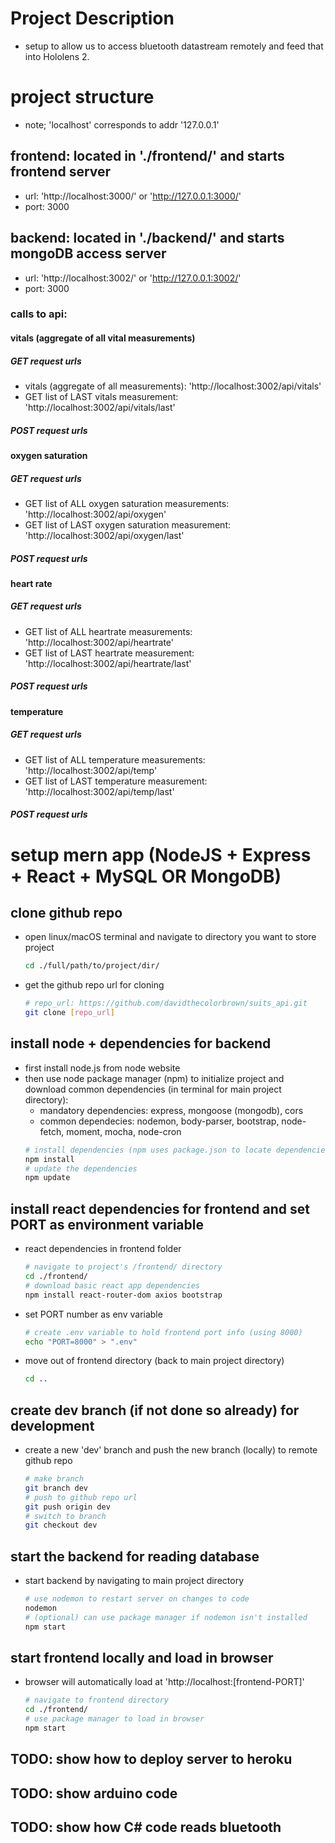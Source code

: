 # Project Description
* setup to allow us to access bluetooth datastream remotely and feed that into Hololens 2.

# project structure
* note; 'localhost' corresponds to addr '127.0.0.1'
## frontend: located in './frontend/' and starts frontend server
* url: 'http://localhost:3000/' or 'http://127.0.0.1:3000/'
* port: 3000
## backend: located in './backend/' and starts mongoDB access server
* url: 'http://localhost:3002/' or 'http://127.0.0.1:3002/'
* port: 3000
### calls to api:
#### vitals (aggregate of all vital measurements)
##### GET request urls
* vitals (aggregate of all measurements): 'http://localhost:3002/api/vitals' 
* GET list of LAST vitals measurement: 'http://localhost:3002/api/vitals/last' 
##### POST request urls

#### oxygen saturation
##### GET request urls
* GET list of ALL oxygen saturation measurements: 'http://localhost:3002/api/oxygen' 
* GET list of LAST oxygen saturation measurement: 'http://localhost:3002/api/oxygen/last' 
##### POST request urls

#### heart rate
##### GET request urls
* GET list of ALL heartrate measurements: 'http://localhost:3002/api/heartrate' 
* GET list of LAST heartrate measurement: 'http://localhost:3002/api/heartrate/last' 
##### POST request urls

#### temperature
##### GET request urls
* GET list of ALL temperature measurements: 'http://localhost:3002/api/temp' 
* GET list of LAST temperature measurement: 'http://localhost:3002/api/temp/last' 
##### POST request urls

# setup mern app (NodeJS + Express + React + MySQL OR MongoDB)
## clone github repo 
* open linux/macOS terminal and navigate to directory you want to store project
    ```bash
    cd ./full/path/to/project/dir/
    ```
* get the github repo url for cloning 
    ```bash
    # repo_url: https://github.com/davidthecolorbrown/suits_api.git
    git clone [repo_url] 
    ```
## install node + dependencies for backend
* first install node.js from node website
* then use node package manager (npm) to initialize project and download common dependencies (in terminal for main project directory):
    * mandatory dependencies: express, mongoose (mongodb), cors
    * common dependecies: nodemon, body-parser, bootstrap, node-fetch, moment, mocha, node-cron
    ```bash
    # install dependencies (npm uses package.json to locate dependencies)
    npm install
    # update the dependencies
    npm update 
    ```
## install react dependencies for frontend and set PORT as environment variable
* react dependencies in frontend folder
    ```bash
    # navigate to project's /frontend/ directory
    cd ./frontend/
    # download basic react app dependencies
    npm install react-router-dom axios bootstrap
    ```
* set PORT number as env variable 
    ```bash
    # create .env variable to hold frontend port info (using 8000)
    echo "PORT=8000" > ".env"
    ```
* move out of frontend directory (back to main project directory)
    ```bash
    cd ..
    ```
## create dev branch (if not done so already) for development
* create a new 'dev' branch and push the new branch (locally) to remote github repo
    ```bash
    # make branch
    git branch dev
    # push to github repo url
    git push origin dev
    # switch to branch
    git checkout dev
    ```
## start the backend for reading database 
* start backend by navigating to main project directory
    ```bash
    # use nodemon to restart server on changes to code
    nodemon
    # (optional) can use package manager if nodemon isn't installed
    npm start
    ```
## start frontend locally and load in browser
* browser will automatically load at 'http://localhost:[frontend-PORT]'
    ```bash
    # navigate to frontend directory 
    cd ./frontend/
    # use package manager to load in browser
    npm start
    ```
## TODO: show how to deploy server to heroku
## TODO: show arduino code
## TODO: show how C# code reads bluetooth